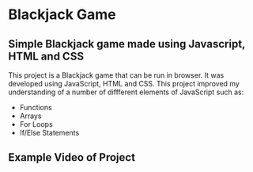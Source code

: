 # Blackjack Game


## Simple Blackjack game made using Javascript, HTML and CSS

This project is a Blackjack game that can be run in browser. It was developed using JavaScript, HTML and CSS. This project improved my understanding of a number of diffferent elements of JavaScript such as:

* Functions
* Arrays
* For Loops
* If/Else Statements

## Example Video of Project



